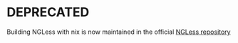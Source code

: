 # DEPRECATED

Building NGLess with nix is now maintained in the official [NGLess
repository](https://github.com/ngless-toolkit/ngless/)

